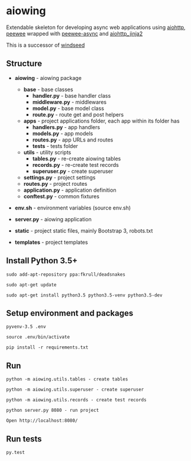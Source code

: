 # aiowing

Extendable skeleton for developing async web applications using [aiohttp](https://github.com/KeepSafe/aiohttp), [peewee](https://github.com/coleifer/peewee) wrapped with [peewee-async](https://github.com/05bit/peewee-async) and [aiohttp_jinja2](https://github.com/aio-libs/aiohttp_jinja2)

This is a successor of [windseed](https://github.com/embali/windseed)


## Structure

- **aiowing** - aiowing package
  - **base** - base classes
    - **handler.py** - base handler class
    - **middleware.py** - middlewares
    - **model.py** - base model class
    - **route.py** - route get and post helpers
  - **apps** - project applications folder, each app within its folder has
    - **handlers.py** - app handlers
    - **models.py** - app models
    - **routes.py** - app URLs and routes
    - **tests** - tests folder
  - **utils** - utility scripts
    - **tables.py** - re-create aiowing tables
    - **records.py** - re-create test records
    - **superuser.py** - create superuser
  - **settings.py** - project settings
  - **routes.py** - project routes
  - **application.py** - application definition
  - **conftest.py** - common fixtures

- **env.sh** - environment variables (source env.sh)

- **server.py** - aiowing application

- **static** - project static files, mainly Bootstrap 3, robots.txt

- **templates** - project templates


## Install Python 3.5+
```
sudo add-apt-repository ppa:fkrull/deadsnakes

sudo apt-get update

sudo apt-get install python3.5 python3.5-venv python3.5-dev
```

## Setup environment and packages

```
pyvenv-3.5 .env

source .env/bin/activate

pip install -r requirements.txt
```


## Run

```
python -m aiowing.utils.tables - create tables

python -m aiowing.utils.superuser - create superuser

python -m aiowing.utils.records - create test records

python server.py 8080 - run project

Open http://localhost:8080/
```


## Run tests
```
py.test
```
